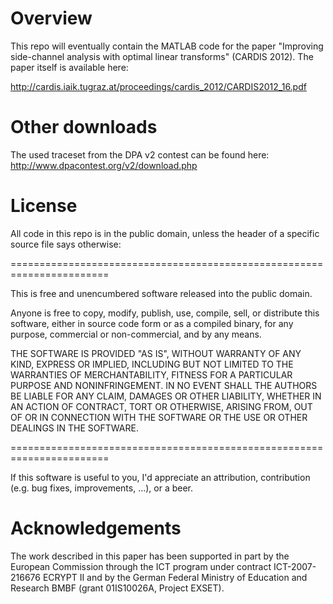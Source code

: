 # Overview
This repo will eventually contain the MATLAB code for the paper "Improving side-channel analysis with optimal linear transforms" (CARDIS 2012). The paper itself is available here: 

http://cardis.iaik.tugraz.at/proceedings/cardis_2012/CARDIS2012_16.pdf

# Other downloads
The used traceset from the DPA v2 contest can be found here: http://www.dpacontest.org/v2/download.php

# License
All code in this repo is in the public domain, unless the header of a specific source file says otherwise:

=======================================================================

This is free and unencumbered software released into the public domain.

Anyone is free to copy, modify, publish, use, compile, sell, or
distribute this software, either in source code form or as a compiled
binary, for any purpose, commercial or non-commercial, and by any
means.

THE SOFTWARE IS PROVIDED "AS IS", WITHOUT WARRANTY OF ANY KIND,
EXPRESS OR IMPLIED, INCLUDING BUT NOT LIMITED TO THE WARRANTIES OF
MERCHANTABILITY, FITNESS FOR A PARTICULAR PURPOSE AND NONINFRINGEMENT.
IN NO EVENT SHALL THE AUTHORS BE LIABLE FOR ANY CLAIM, DAMAGES OR
OTHER LIABILITY, WHETHER IN AN ACTION OF CONTRACT, TORT OR OTHERWISE,
ARISING FROM, OUT OF OR IN CONNECTION WITH THE SOFTWARE OR THE USE OR
OTHER DEALINGS IN THE SOFTWARE.

=======================================================================

If this software is useful to you, I'd appreciate an attribution, contribution (e.g. bug fixes, improvements, ...), or a beer.

# Acknowledgements
The work described in this paper has been supported in part by the European Commission through the ICT program under contract ICT-2007-216676 ECRYPT II and by the German Federal Ministry of Education and Research BMBF (grant 01IS10026A, Project EXSET).
